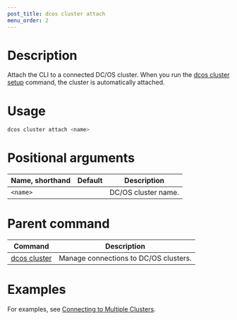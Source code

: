 ```yaml
---
post_title: dcos cluster attach
menu_order: 2
---
```


# Description
Attach the CLI to a connected DC/OS cluster. When you run the [dcos cluster setup](/docs/1.10/cli/command-reference/dcos-cluster/dcos-cluster-setup) command, the cluster is automatically attached.

# Usage

```bash
dcos cluster attach <name>
```

# Positional arguments

| Name, shorthand | Default | Description |
|---------|-------------|-------------|
| `<name>`   |             | DC/OS cluster name. |

# Parent command

| Command | Description |
|---------|-------------|
| [dcos cluster](/docs/1.10/cli/command-reference/dcos-cluster/) | Manage connections to DC/OS clusters. |

# Examples
For examples, see [Connecting to Multiple Clusters](/docs/1.10/cli/multi-cluster-cli/).

